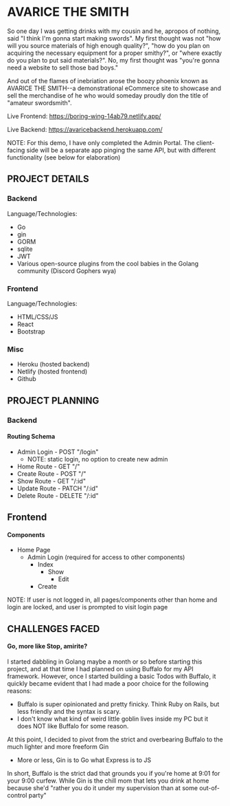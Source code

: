 # AVARICE THE SMITH

So one day I was getting drinks with my cousin and he, apropos of nothing, said "I think I'm gonna start making swords". My first thought was not "how will you source materials of high enough quality?", "how do you plan on acquiring the necessary equipment for a proper smithy?", or "where exactly do you plan to put said materials?". No, my first thought was "you're gonna need a website to sell those bad boys."

And out of the flames of inebriation arose the boozy phoenix known as AVARICE THE SMITH--a demonstrational eCommerce site to showcase and sell the merchandise of he who would someday proudly don the title of "amateur swordsmith".

Live Frontend: https://boring-wing-14ab79.netlify.app/

Live Backend: https://avaricebackend.herokuapp.com/

NOTE: For this demo, I have only completed the Admin Portal. The client-facing side will be a separate app pinging the same API, but with different functionality (see below for elaboration)

## PROJECT DETAILS

### Backend

Language/Technologies:

* Go
* gin
* GORM
* sqlite
* JWT
* Various open-source plugins from the cool babies in the Golang community (Discord Gophers wya)

### Frontend

Language/Technologies:

* HTML/CSS/JS
* React
* Bootstrap

### Misc

* Heroku (hosted backend)
* Netlify (hosted frontend)
* Github

## PROJECT PLANNING

### Backend

#### Routing Schema

* Admin Login - POST "/login"
    * NOTE: static login, no option to create new admin
* Home Route - GET "/"
* Create Route - POST "/"
* Show Route - GET "/:id"
* Update Route - PATCH "/:id"
* Delete Route - DELETE "/:id"

## Frontend

#### Components

* Home Page
    * Admin Login (required for access to other components)
        * Index
            * Show
                * Edit
        * Create

NOTE: If user is not logged in, all pages/components other than home and login are locked, and user is prompted to visit login page

## CHALLENGES FACED

#### Go, more like Stop, amirite?

I started dabbling in Golang maybe a month or so before starting this project, and at that time I had planned on using Buffalo for my API framework. However, once I started building a basic Todos with Buffalo, it quickly became evident that I had made a poor choice for the following reasons:

* Buffalo is super opinionated and pretty finicky. Think Ruby on Rails, but less friendly and the syntax is scary.
* I don't know what kind of weird little goblin lives inside my PC but it does NOT like Buffalo for some reason.

At this point, I decided to pivot from the strict and overbearing Buffalo to the much lighter and more freeform Gin

* More or less, Gin is to Go what Express is to JS

In short, Buffalo is the strict dad that grounds you if you're home at 9:01 for your 9:00 curfew. While Gin is the chill mom that lets you drink at home because she'd "rather you do it under my supervision than at some out-of-control party"


